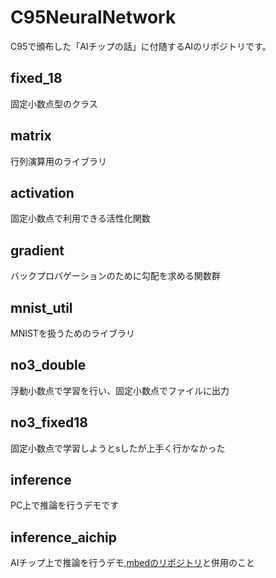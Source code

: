 # C95NeuralNetwork
C95で頒布した「AIチップの話」に付随するAIのリポジトリです。
## fixed_18
固定小数点型のクラス
## matrix
行列演算用のライブラリ
## activation
固定小数点で利用できる活性化関数
## gradient
バックプロバゲーションのために勾配を求める関数群
## mnist_util
MNISTを扱うためのライブラリ
## no3_double
浮動小数点で学習を行い、固定小数点でファイルに出力
## no3_fixed18
固定小数点で学習しようとsしたが上手く行かなかった
## inference 
PC上で推論を行うデモです
## inference_aichip
AIチップ上で推論を行うデモ,[mbedのリポジトリ](https://os.mbed.com/users/toriten1024/code/c95_AIchip/)と併用のこと


